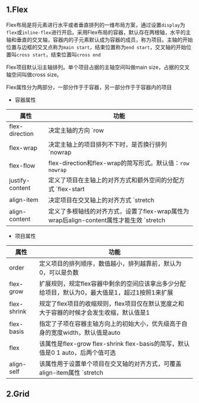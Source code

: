## 1.Flex

Flex布局是将元素进行水平或者垂直排列的一维布局方案，通过设置`display`为`flex`或`inline-flex`进行开启。采用Flex布局的容器，默认存在两根轴，水平的主轴和垂直的交叉轴，容器内的子元素默认成为容器的成员，称为项目。主轴的开始位置与边框的交叉点称为`main start`，结束位置称为`end start`，交叉轴的开始位置叫`cross start`，结束位置叫`cross end`

Flex项目默认沿主轴排列。单个项目占据的主轴空间叫做main size，占据的交叉轴空间叫做cross size。

Flex属性分为两部分，一部分作于于容器，另一部分作于于容器内的项目

- 容器属性

| 属性            | 功能                                                         |
| --------------- | ------------------------------------------------------------ |
| flex-direction  | 决定主轴的方向 `row | column | row-reverse | column-reverse` |
| flex-wrap       | 决定主轴上的项目排列不下时，是否换行排列 `nowrap | wrap | wrap-revers` |
| flex-flow       | flex-direction和flex-wrap的简写形式。默认值：`row nowrap`    |
| justify-content | 定义了项目在主轴上的对齐方式和额外空间的分配方式 `flex-start | flex-end | center | space-between | space-around | space-evenly` |
| align-item      | 决定项目在交叉轴上的对齐方式 `stretch | flex-start | flex-end | center | basline` |
| align-content   | 定义了多根轴线的对齐方式，设置了flex-wrap属性为wrap后align-content属性才能生效 `stretch | flex-start | flex-end | center | space-between | space-around` |

- 项目属性

| 属性        | 功能                                                         |
| ----------- | ------------------------------------------------------------ |
| order       | 定义项目的排列顺序，数值越小，排列越靠前，默认为0，可以是负数 |
| flex-grow   | 扩展规则，规定flex容器中剩余的空间应该拿出多少分配给项目，默认为0，最大值是1，超过1按照1来扩展 |
| flex-shrink | 规定了flex项目的收缩规则，flex项目仅在默认宽度之和大于容器的时候才会发生收缩，默认值是1 |
| flex-basis  | 指定了子项在容器主轴方向上的初始大小，优先级高于自身的宽度width，默认值是auto |
| flex        | 该属性是flex-grow flex-shrink flex-basis的简写，默认值是0 1 auto，后两个值可选 |
| align-self  | 该属性用于设置单个项目在交叉轴的对齐方式，可覆盖align-item属性 `stretch | flex-start | flex-end | center | baseline` |

## 2.Grid

